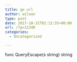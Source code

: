 ```yaml
---
title: go url
author: wiloon
type: post
date: 2017-10-31T02:13:55+00:00
url: /?p=11340
categories:
  - Uncategorized

---
```

func QueryEscape(s string) string